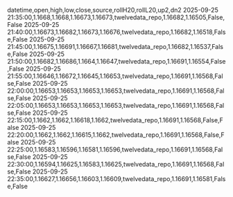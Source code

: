 datetime,open,high,low,close,source,rollH20,rollL20,up2,dn2
2025-09-25 21:35:00,1.1668,1.1668,1.16673,1.16673,twelvedata_repo,1.16682,1.16505,False,False
2025-09-25 21:40:00,1.16673,1.16682,1.16673,1.16676,twelvedata_repo,1.16682,1.16518,False,False
2025-09-25 21:45:00,1.16675,1.16691,1.16667,1.16681,twelvedata_repo,1.16682,1.16537,False,False
2025-09-25 21:50:00,1.16682,1.16686,1.1664,1.16647,twelvedata_repo,1.16691,1.16554,False,False
2025-09-25 21:55:00,1.16646,1.16672,1.16645,1.16653,twelvedata_repo,1.16691,1.16568,False,False
2025-09-25 22:00:00,1.16653,1.16653,1.16653,1.16653,twelvedata_repo,1.16691,1.16568,False,False
2025-09-25 22:05:00,1.16653,1.16653,1.16653,1.16653,twelvedata_repo,1.16691,1.16568,False,False
2025-09-25 22:15:00,1.1662,1.1662,1.16618,1.1662,twelvedata_repo,1.16691,1.16568,False,False
2025-09-25 22:20:00,1.1662,1.1662,1.16615,1.1662,twelvedata_repo,1.16691,1.16568,False,False
2025-09-25 22:25:00,1.16583,1.16596,1.16581,1.16596,twelvedata_repo,1.16691,1.16568,False,False
2025-09-25 22:30:00,1.16594,1.16625,1.16583,1.16625,twelvedata_repo,1.16691,1.16568,False,False
2025-09-25 22:35:00,1.16627,1.16656,1.16603,1.16609,twelvedata_repo,1.16691,1.16581,False,False

